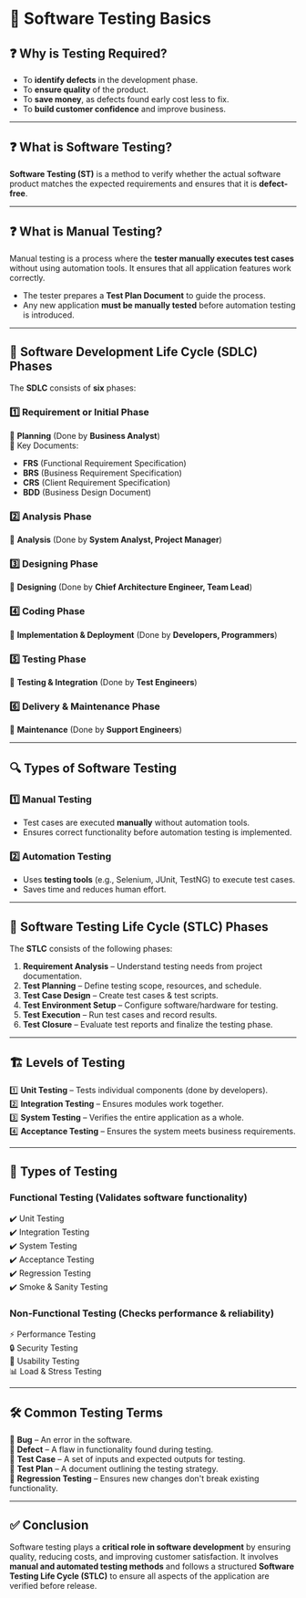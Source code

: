 # 📌 Software Testing Basics  

## ❓ Why is Testing Required?  
- To **identify defects** in the development phase.  
- To **ensure quality** of the product.  
- To **save money**, as defects found early cost less to fix.  
- To **build customer confidence** and improve business.  

---

## ❓ What is Software Testing?  
**Software Testing (ST)** is a method to verify whether the actual software product matches the expected requirements and ensures that it is **defect-free**.  

---

## ❓ What is Manual Testing?  
Manual testing is a process where the **tester manually executes test cases** without using automation tools. It ensures that all application features work correctly.  

- The tester prepares a **Test Plan Document** to guide the process.  
- Any new application **must be manually tested** before automation testing is introduced.  

---

## 🔄 Software Development Life Cycle (SDLC) Phases  

The **SDLC** consists of **six** phases:  

### 1️⃣ Requirement or Initial Phase  
📌 **Planning** (Done by **Business Analyst**)  
📜 Key Documents:  
- **FRS** (Functional Requirement Specification)  
- **BRS** (Business Requirement Specification)  
- **CRS** (Client Requirement Specification)  
- **BDD** (Business Design Document)  

### 2️⃣ Analysis Phase  
📌 **Analysis** (Done by **System Analyst, Project Manager**)  

### 3️⃣ Designing Phase  
📌 **Designing** (Done by **Chief Architecture Engineer, Team Lead**)  

### 4️⃣ Coding Phase  
📌 **Implementation & Deployment** (Done by **Developers, Programmers**)  

### 5️⃣ Testing Phase  
📌 **Testing & Integration** (Done by **Test Engineers**)  

### 6️⃣ Delivery & Maintenance Phase  
📌 **Maintenance** (Done by **Support Engineers**)  

---

## 🔍 **Types of Software Testing**  

### 1️⃣ **Manual Testing**  
- Test cases are executed **manually** without automation tools.  
- Ensures correct functionality before automation testing is implemented.  

### 2️⃣ **Automation Testing**  
- Uses **testing tools** (e.g., Selenium, JUnit, TestNG) to execute test cases.  
- Saves time and reduces human effort.  

---

## 🔄 **Software Testing Life Cycle (STLC) Phases**  

The **STLC** consists of the following phases:  

1. **Requirement Analysis** – Understand testing needs from project documentation.  
2. **Test Planning** – Define testing scope, resources, and schedule.  
3. **Test Case Design** – Create test cases & test scripts.  
4. **Test Environment Setup** – Configure software/hardware for testing.  
5. **Test Execution** – Run test cases and record results.  
6. **Test Closure** – Evaluate test reports and finalize the testing phase.  

---

## 🏗 **Levels of Testing**  

1️⃣ **Unit Testing** – Tests individual components (done by developers).  
2️⃣ **Integration Testing** – Ensures modules work together.  
3️⃣ **System Testing** – Verifies the entire application as a whole.  
4️⃣ **Acceptance Testing** – Ensures the system meets business requirements.  

---

## 🔬 **Types of Testing**  

### **Functional Testing** (Validates software functionality)  
✔️ Unit Testing  
✔️ Integration Testing  
✔️ System Testing  
✔️ Acceptance Testing  
✔️ Regression Testing  
✔️ Smoke & Sanity Testing  

### **Non-Functional Testing** (Checks performance & reliability)  
⚡ Performance Testing  
🔒 Security Testing  
📱 Usability Testing  
📊 Load & Stress Testing  

---

## 🛠 **Common Testing Terms**  

🔹 **Bug** – An error in the software.  
🔹 **Defect** – A flaw in functionality found during testing.  
🔹 **Test Case** – A set of inputs and expected outputs for testing.  
🔹 **Test Plan** – A document outlining the testing strategy.  
🔹 **Regression Testing** – Ensures new changes don't break existing functionality.  

---

## ✅ **Conclusion**  
Software testing plays a **critical role in software development** by ensuring quality, reducing costs, and improving customer satisfaction. It involves **manual and automated testing methods** and follows a structured **Software Testing Life Cycle (STLC)** to ensure all aspects of the application are verified before release.  
